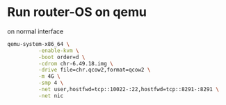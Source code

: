 # Run router-OS on qemu

on normal interface
```sh
qemu-system-x86_64 \
          -enable-kvm \
          -boot order=d \
          -cdrom chr-6.49.18.img \
          -drive file=chr.qcow2,format=qcow2 \
          -m 4G \
          -smp 4 \
          -net user,hostfwd=tcp::10022-:22,hostfwd=tcp::8291-:8291 \
          -net nic
```